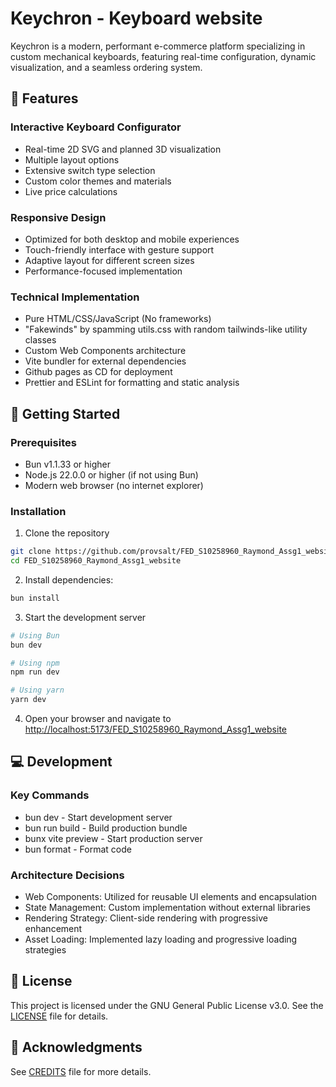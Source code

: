 # Keychron - Keyboard website

Keychron is a modern, performant e-commerce platform specializing in custom mechanical keyboards, featuring real-time configuration, dynamic visualization, and a seamless ordering system.

## 🌟 Features

### Interactive Keyboard Configurator

- Real-time 2D SVG and planned 3D visualization
- Multiple layout options
- Extensive switch type selection
- Custom color themes and materials
- Live price calculations

### Responsive Design

- Optimized for both desktop and mobile experiences
- Touch-friendly interface with gesture support
- Adaptive layout for different screen sizes
- Performance-focused implementation

### Technical Implementation

- Pure HTML/CSS/JavaScript (No frameworks)
- "Fakewinds" by spamming utils.css with random tailwinds-like utility classes
- Custom Web Components architecture
- Vite bundler for external dependencies
- Github pages as CD for deployment
- Prettier and ESLint for formatting and static analysis

## 🚀 Getting Started

### Prerequisites

- Bun v1.1.33 or higher
- Node.js 22.0.0 or higher (if not using Bun)
- Modern web browser (no internet explorer)

### Installation

1. Clone the repository

```bash
git clone https://github.com/provsalt/FED_S10258960_Raymond_Assg1_website
cd FED_S10258960_Raymond_Assg1_website
```

2. Install dependencies:

```bash
bun install
```

3. Start the development server

```bash
# Using Bun
bun dev

# Using npm
npm run dev

# Using yarn
yarn dev
```

4. Open your browser and navigate to [http://localhost:5173/FED_S10258960_Raymond_Assg1_website](http://localhost:5173/FED_S10258960_Raymond_Assg1_website)

## 💻 Development

### Key Commands

- bun dev - Start development server
- bun run build - Build production bundle
- bunx vite preview - Start production server
- bun format - Format code

### Architecture Decisions

- Web Components: Utilized for reusable UI elements and encapsulation
- State Management: Custom implementation without external libraries
- Rendering Strategy: Client-side rendering with progressive enhancement
- Asset Loading: Implemented lazy loading and progressive loading strategies

## 📄 License

This project is licensed under the GNU General Public License v3.0. See the [LICENSE](LICENSE) file for details.

## 👏 Acknowledgments

See [CREDITS](CREDITS.md) file for more details.
